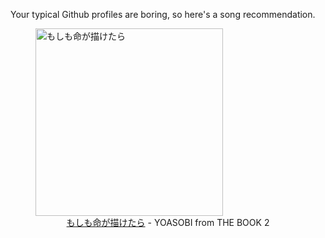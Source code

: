 Your typical Github profiles are boring, so here's a song recommendation.
<figure><img width="300" height="300" src="https://i.scdn.co/image/ab67616d0000b2739c3625a413a9a79facea38c2" alt="もしも命が描けたら" /><figcaption align="center"><a href="https://open.spotify.com/track/06Dyf27hoaHiVugKgL7K2Z" target="_blank">もしも命が描けたら</a> - YOASOBI from THE BOOK 2</figcaption></figure>
